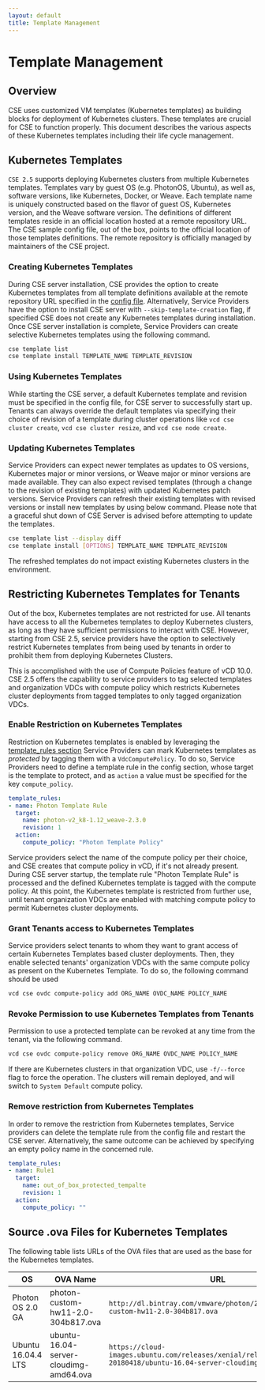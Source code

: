 ```yaml
---
layout: default
title: Template Management
---
```

# Template Management

<a name="overview"></a>
## Overview
CSE uses customized VM templates (Kubernetes templates) as building blocks for
deployment of Kubernetes clusters. These templates are crucial for CSE to
function properly. This document describes the various aspects of these
Kubernetes templates including their life cycle management.

<a name="kubernetes_templates"></a>
## Kubernetes Templates

`CSE 2.5` supports deploying Kubernetes clusters from multiple Kubernetes
templates. Templates vary by guest OS (e.g. PhotonOS, Ubuntu), as well as,
software versions, like Kubernetes, Docker, or Weave. Each template name is
uniquely constructed based on the flavor of guest OS, Kubernetes version, and
the Weave software version. The definitions of different templates reside in an
official location hosted at a remote repository URL. The CSE sample config
file, out of the box, points to the official location of those templates
definitions. The remote repository is officially managed by maintainers of the
CSE project.

<a name="creating_kubernetes_templates"></a>
### Creating Kubernetes Templates
During CSE server installation, CSE provides the option to create Kubernetes
templates from all template definitions available at the remote repository
URL specified in the [config file](/container-service-extension/CSE_CONFIG.html#broker).
Alternatively, Service Providers have the option to install CSE server with
`--skip-template-creation` flag, if specified CSE does not create any
Kubernetes templates during installation. Once CSE server installation is
complete, Service Providers can create selective Kubernetes templates using the
 following command.
```sh
cse template list
cse template install TEMPLATE_NAME TEMPLATE_REVISION
```

### Using Kubernetes Templates
While starting the CSE server, a default Kubernetes template and revision must
be specified in the config file, for CSE server to successfully start up.
Tenants can always override the default templates via specifying their choice
of revision of a template during cluster operations like
`vcd cse cluster create`, `vcd cse cluster resize`, and `vcd cse node create`.

### Updating Kubernetes Templates

Service Providers can expect newer templates as updates to OS versions,
Kubernetes major or minor versions, or Weave major or minor versions are made
available. They can also expect revised templates (through a change to the
revision of existing templates) with updated Kubernetes patch versions.
Service Providers can refresh their existing templates with revised versions or
install new templates by using below command. Please note that a graceful shut
down of CSE Server is advised before attempting to update the templates.
```sh
cse template list --display diff
cse template install [OPTIONS] TEMPLATE_NAME TEMPLATE_REVISION
```
The refreshed templates do not impact existing Kubernetes clusters in the
environment.

<a name="restrict_templates"></a>
## Restricting Kubernetes Templates for Tenants

Out of the box, Kubernetes templates are not restricted for use. All tenants
have access to all the Kubernetes templates to deploy Kubernetes clusters, as
long as they have sufficient permissions to interact with CSE. However,
starting from CSE 2.5, service providers have the option to selectively
restrict Kubernetes templates from being used by tenants in order to prohibit
them from deploying Kubernetes Clusters.

This is accomplished with the use of Compute Policies feature of vCD 10.0.
CSE 2.5 offers the capability to service providers to tag selected templates
and organization VDCs with compute policy which restricts Kubernetes cluster
deployments from tagged templates to only tagged organization VDCs.

### Enable Restriction on Kubernetes Templates
Restriction on Kubernetes templates is enabled by leveraging the [template_rules
section](/container-service-extension/CSE_CONFIG.md#templte_rules)
Service Providers can mark Kubernetes templates as _protected_ by tagging them
with a `VdcComputePolicy`. To do so, Service Providers need to define a
template rule in the config section, whose target is the template to protect,
and as `action` a value must be specified for the key `compute_policy`.
```yaml
template_rules:
- name: Photon Template Rule
  target:
    name: photon-v2_k8-1.12_weave-2.3.0
    revision: 1
  action:
    compute_policy: "Photon Template Policy"
```
Service providers select the name of the compute policy per their choice, and
CSE creates that compute policy in vCD, if it's not already present. During CSE
server startup, the template rule "Photon Template Rule" is processed and the
defined Kubernetes template is tagged with the compute policy. At this point,
the Kubernetes template is restricted from further use, until tenant
organization VDCs are enabled with matching compute policy to permit Kubernetes
cluster deployments.

### Grant Tenants access to Kubernetes Templates
Service providers select tenants to whom they want to grant access of certain
Kubernetes Templates based cluster deployments. Then, they enable selected
tenants' organization VDCs with the same compute policy as present on the
Kubernetes Template. To do so, the following command should be used
```sh
vcd cse ovdc compute-policy add ORG_NAME OVDC_NAME POLICY_NAME
```

### Revoke Permission to use Kubernetes Templates from Tenants
Permission to use a protected template can be revoked at any time from the
tenant, via the following command.
```sh
vcd cse ovdc compute-policy remove ORG_NAME OVDC_NAME POLICY_NAME
```
If there are Kubernetes clusters in that organization VDC, use `-f/--force`
flag to force the operation. The clusters will remain deployed, and will
switch to `System Default` compute policy.

### Remove restriction from Kubernetes Templates
In order to remove the restriction from Kubernetes templates, Service providers
can delete the template rule from the config file and restart the CSE server.
Alternatively, the same outcome can be achieved by specifying an empty policy
name in the concerned rule.
```yaml
template_rules:
- name: Rule1
  target:
    name: out_of_box_protected_tempalte
    revision: 1
  action:
    compute_policy: ""
```

<a name="template_os_source"></a>
## Source .ova Files for Kubernetes Templates

The following table lists URLs of the OVA files that are used as the base for
the Kubernetes templates.

| OS | OVA Name | URL | SHA256 |
|-|-|-|-|
| Photon OS 2.0 GA     | photon-custom-hw11-2.0-304b817.ova | `http://dl.bintray.com/vmware/photon/2.0/GA/ova/photon-custom-hw11-2.0-304b817.ova`                       | cb51e4b6d899c3588f961e73282709a0d054bb421787e140a1d80c24d4fd89e1 |
| Ubuntu 16.04.4 LTS   | ubuntu-16.04-server-cloudimg-amd64.ova | `https://cloud-images.ubuntu.com/releases/xenial/release-20180418/ubuntu-16.04-server-cloudimg-amd64.ova` | 3c1bec8e2770af5b9b0462e20b7b24633666feedff43c099a6fb1330fcc869a9 |
